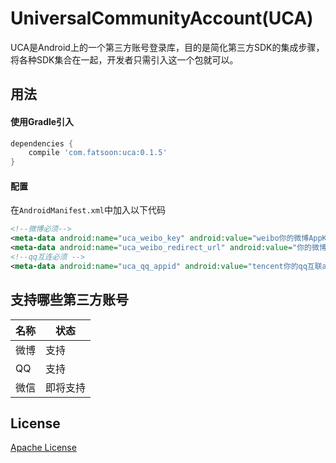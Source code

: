 # UniversalCommunityAccount(UCA)

UCA是Android上的一个第三方账号登录库，目的是简化第三方SDK的集成步骤，将各种SDK集合在一起，开发者只需引入这一个包就可以。

## 用法

#### 使用Gradle引入

```gradle
dependencies {
    compile 'com.fatsoon:uca:0.1.5'
}
```
#### 配置

在`AndroidManifest.xml`中加入以下代码
```xml
<!--微博必须-->
<meta-data android:name="uca_weibo_key" android:value="weibo你的微博AppKey"/><!--例如weibo1158881934-->
<meta-data android:name="uca_weibo_redirect_url" android:value="你的微博RedirectUrl"/>
<!--qq互连必须 -->
<meta-data android:name="uca_qq_appid" android:value="tencent你的qq互联appid"/>
```





## 支持哪些第三方账号
| 名称 | 状态 |
|--------|--------|
|   微博  | 支持   |
|   QQ  | 支持   |
|   微信  | 即将支持   |

## License
[Apache License](LICENSE)